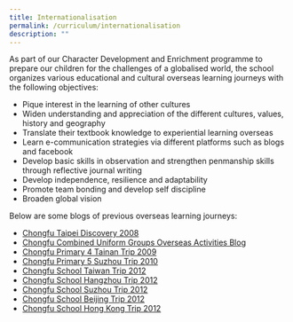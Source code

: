 ```yaml
---
title: Internationalisation
permalink: /curriculum/internationalisation
description: ""
---
```

As part of our Character Development and Enrichment programme to prepare our children for the challenges of a globalised world, the school organizes various educational and cultural overseas learning journeys with the following objectives:

* Pique interest in the learning of other cultures  
* Widen understanding and appreciation of the different cultures, values, history and geography  
* Translate their textbook knowledge to experiential learning overseas  
* Learn e-communication strategies via different platforms such as blogs and facebook  
* Develop basic skills in observation and strengthen penmanship skills through reflective journal writing  
* Develop independence, resilience and adaptability  
* Promote team bonding and develop self discipline  
* Broaden global vision

Below are some blogs of previous overseas learning journeys:

* [Chongfu Taipei Discovery 2008](http://taipei30101.blogspot.com/)  
* [Chongfu Combined Uniform Groups Overseas Activities Blog](http://chongfu-ug.blogspot.com/)  
* [Chongfu Primary 4 Tainan Trip 2009](http://cfpstainan2009.blogspot.com/)  
* [Chongfu Primary 5 Suzhou Trip 2010](http://chongfusuzhou2010.wordpress.com/)  
* [Chongfu School Taiwan Trip 2012](http://www.facebook.com/CfsTaiwan2012)  
* [Chongfu School Hangzhou Trip 2012](http://blog.sina.com.cn/u/2710564123)  
* [Chongfu School Suzhou Trip 2012](http://blog.sina.com.cn/u/2761420854)  
* [Chongfu School Beijing Trip 2012](http://blog.sina.com.cn/u/2764812670)  
* [Chongfu School Hong Kong Trip 2012](http://www.cfshk2012.blogspot.com/)